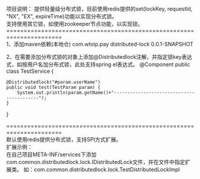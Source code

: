 项目说明：
提供轻量级分布式锁，目前使用redis提供的set(lockKey, requestId, "NX", "EX", expireTime)功能以实现分布式锁。<br/>
支持使用其它锁，如使用zookeeper节点功能，以实现锁。
======================================================================<br/>
1、添加maven依赖(本地仓)
<dependency>
  <groupId>com.wtoip.pay</groupId>
	<artifactId>distributed-lock</artifactId>
	<version>0.0.1-SNAPSHOT</version>
</dependency>


2、在需要添加分布式锁的对象上添加@Distributedlock注解，并指定锁key表达式，如按用户名加分布式锁，此处支持spring el表达式。
@Component
public class TestService {

    @Distributedlock("#param.userName")
    public void test(TestParam param) {
        System.out.println(param.getName()+"------------------------------------------");
    }
}

======================================================================<br/>
默认使用redis提供分布式锁，支持SPI方式扩展。<br/>
扩展示例：<br/>
在自己项目META-INF/services下添加com.common.distributedlock.lock.IDistributedLock文件，并在文件中指定扩展类。
如：com.common.distributedlock.lock.TestDistributedLockImpl
